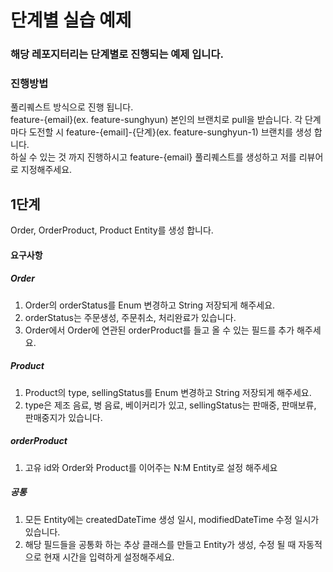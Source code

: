 # 단계별 실습 예제

### 해당 레포지터리는 단계별로 진행되는 예제 입니다.

### 진행방법

풀리퀘스트 방식으로 진행 됩니다.   
feature-{email}(ex. feature-sunghyun) 본인의 브랜치로 pull을 받습니다.
각 단계 마다 도전할 시 feature-{email]-{단계}(ex. feature-sunghyun-1) 브랜치를 생성 합니다.   
하실 수 있는 것 까지 진행하시고 feature-{email} 풀리퀘스트를 생성하고 저를 리뷰어로 지정해주세요.

## 1단계 
Order, OrderProduct, Product Entity를 생성 합니다.   

#### 요구사항

##### Order
1. Order의 orderStatus를 Enum 변경하고 String 저장되게 해주세요.
2. orderStatus는 주문생성, 주문취소, 처리완료가 있습니다.
3. Order에서 Order에 연관된 orderProduct를 들고 올 수 있는 필드를 추가 해주세요.

##### Product
1. Product의 type, sellingStatus를 Enum 변경하고 String 저장되게 해주세요.
2. type은 제조 음료, 병 음료, 베이커리가 있고, sellingStatus는 판매중, 판매보류, 판매중지가 있습니다.

##### orderProduct
1. 고유 id와 Order와 Product를 이어주는 N:M Entity로 설정 해주세요

##### 공통
1. 모든 Entity에는 createdDateTime 생성 일시, modifiedDateTime 수정 일시가 있습니다.
2. 해당 필드들을 공통화 하는 추상 클래스를 만들고 Entity가 생성, 수정 될 때 자동적으로 현재 시간을 입력하게 설정해주세요.
